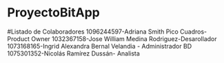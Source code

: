 # ProyectoBitApp
#Listado de Colaboradores
1096244597-Adriana Smith Pico Cuadros- Product Owner
1032367158-Jose William Medina Rodriguez-Desarollador
1073168165-Ingrid Alexandra Bernal Velandia - Administrador BD 
1075301352-Nicolás Ramírez Dussán- Analista
